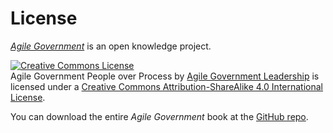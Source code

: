 # License

*[Agile Government](README.md)* is an open knowledge project.

<a rel="license" href="http://creativecommons.org/licenses/by-sa/4.0/"><img alt="Creative Commons License" style="border-width:0" src="https://i.creativecommons.org/l/by-sa/4.0/80x15.png" /></a><br /><span xmlns:dct="http://purl.org/dc/terms/" property="dct:title">Agile Government People over Process</span> by <a xmlns:cc="http://creativecommons.org/ns#" href="http://agilegovleaders.org" property="cc:attributionName" rel="cc:attributionURL">Agile Government Leadership</a> is licensed under a <a rel="license" href="http://creativecommons.org/licenses/by-sa/4.0/">Creative Commons Attribution-ShareAlike 4.0 International License</a>.

You can download the entire *Agile Government* book at the [GitHub repo](https://github.com/agilegovleaders/agile-government-book).

